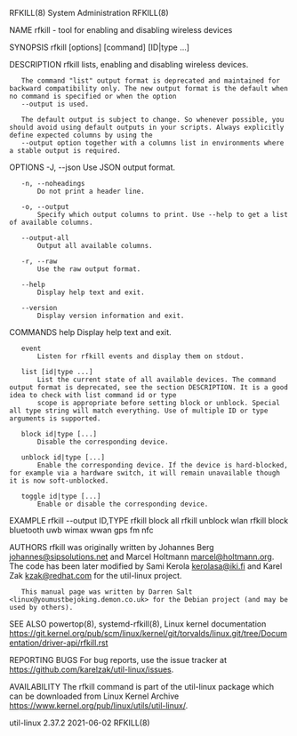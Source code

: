 RFKILL(8)                                                                          System Administration                                                                         RFKILL(8)

NAME
       rfkill - tool for enabling and disabling wireless devices

SYNOPSIS
       rfkill [options] [command] [ID|type ...]

DESCRIPTION
       rfkill lists, enabling and disabling wireless devices.

       The command "list" output format is deprecated and maintained for backward compatibility only. The new output format is the default when no command is specified or when the option
       --output is used.

       The default output is subject to change. So whenever possible, you should avoid using default outputs in your scripts. Always explicitly define expected columns by using the
       --output option together with a columns list in environments where a stable output is required.

OPTIONS
       -J, --json
           Use JSON output format.

       -n, --noheadings
           Do not print a header line.

       -o, --output
           Specify which output columns to print. Use --help to get a list of available columns.

       --output-all
           Output all available columns.

       -r, --raw
           Use the raw output format.

       --help
           Display help text and exit.

       --version
           Display version information and exit.

COMMANDS
       help
           Display help text and exit.

       event
           Listen for rfkill events and display them on stdout.

       list [id|type ...]
           List the current state of all available devices. The command output format is deprecated, see the section DESCRIPTION. It is a good idea to check with list command id or type
           scope is appropriate before setting block or unblock. Special all type string will match everything. Use of multiple ID or type arguments is supported.

       block id|type [...]
           Disable the corresponding device.

       unblock id|type [...]
           Enable the corresponding device. If the device is hard-blocked, for example via a hardware switch, it will remain unavailable though it is now soft-unblocked.

       toggle id|type [...]
           Enable or disable the corresponding device.

EXAMPLE
             rfkill --output ID,TYPE
             rfkill block all
             rfkill unblock wlan
             rfkill block bluetooth uwb wimax wwan gps fm nfc

AUTHORS
       rfkill was originally written by Johannes Berg <johannes@sipsolutions.net> and Marcel Holtmann <marcel@holtmann.org>. The code has been later modified by Sami Kerola
       <kerolasa@iki.fi> and Karel Zak <kzak@redhat.com> for the util-linux project.

       This manual page was written by Darren Salt <linux@youmustbejoking.demon.co.uk> for the Debian project (and may be used by others).

SEE ALSO
       powertop(8), systemd-rfkill(8), Linux kernel documentation <https://git.kernel.org/pub/scm/linux/kernel/git/torvalds/linux.git/tree/Documentation/driver-api/rfkill.rst>

REPORTING BUGS
       For bug reports, use the issue tracker at https://github.com/karelzak/util-linux/issues.

AVAILABILITY
       The rfkill command is part of the util-linux package which can be downloaded from Linux Kernel Archive <https://www.kernel.org/pub/linux/utils/util-linux/>.

util-linux 2.37.2                                                                       2021-06-02                                                                               RFKILL(8)
